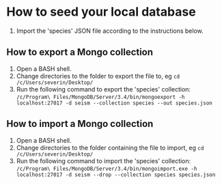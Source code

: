 # How to seed your local database

1. Import the 'species' JSON file according to the instructions below.

## How to export a Mongo collection

1. Open a BASH shell.
1. Change directories to the folder to export the file to, eg
```cd /c/Users/severin/Desktop/```
1. Run the following command to export the 'species' collection:
```/c/Program\ Files/MongoDB/Server/3.4/bin/mongoexport -h localhost:27017 -d seism --collection species --out species.json```

## How to import a Mongo collection

1. Open a BASH shell.
1. Change directories to the folder containing the file to import, eg
```cd /c/Users/severin/Desktop/```
1. Run the following command to import the 'species' collection:
```/c/Program\ Files/MongoDB/Server/3.4/bin/mongoimport.exe -h localhost:27017 -d seism --drop --collection species species.json```
